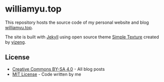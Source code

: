# williamyu.top

This repository hosts the source code of my personal website and blog [williamyu.top](http://williamyu.top).

The site is built with [Jekyll](http://jekyllrb.com/) using open source theme [Simple Texture](https://github.com/yizeng/jekyll-theme-simple-texture) created by [yizeng](https://github.com/yizeng/).

## License

- [Creative Commons BY-SA 4.0](http://creativecommons.org/licenses/by-sa/4.0/) - All blog posts
- [MIT License](https://raw.github.com/yuyucong/yuyucong.github.io/master/LICENSE) - Code written by me



